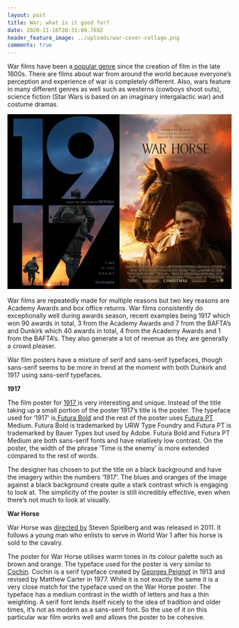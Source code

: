 ```yaml
---
layout: post
title: War; what is it good for?
date: 2020-11-16T20:31:09.769Z
header_feature_image: ../uploads/war-cover-collage.png
comments: true
---
```

War films have been a[ popular genre](https://www.encyclopedia.com/arts/encyclopedias-almanacs-transcripts-and-maps/war-films) since the creation of film in the late 1800s. There are films about war from around the world because everyone’s perception and experience of war is completely different. Also, wars feature in many different genres as well such as westerns (cowboys shoot outs), science fiction (Star Wars is based on an imaginary intergalactic war) and costume dramas.

![Posters for 1917 and War Horse](../uploads/war-collage.jpg)

War films are repeatedly made for multiple reasons but two key reasons are Academy Awards and box office returns. War films consistently do exceptionally well during awards season, recent examples being 1917 which won 90 awards in total, 3 from the Academy Awards and 7 from the BAFTA’s and Dunkirk which 40 awards in total, 4 from the Academy Awards and 1 from the BAFTA’s. They also generate a lot of revenue as they are generally a crowd pleaser.

War film posters have a mixture of serif and sans-serif typefaces, though sans-serif seems to be more in trend at the moment with both Dunkirk and 1917 using sans-serif typefaces.



**1917**

The film poster for [1917 ](https://m.imdb.com/title/tt8579674/?ref_=fn_al_tt_0)is very interesting and unique. Instead of the title taking up a small portion of the poster 1917’s title is the poster. The typeface used for ‘1917’ is[ Futura Bold](https://www.myfonts.com/fonts/urw/futura/t-bold/) and the rest of the poster uses [Futura PT ](https://fonts.adobe.com/fonts/futura-pt)Medium. Futura Bold is trademarked by URW Type Foundry and Futura PT is trademarked by Bauer Types but used by Adobe. Futura Bold and Futura PT Medium are both sans-serif fonts and have relatively low contrast. On the poster, the width of the phrase ‘Time is the enemy’ is more extended compared to the rest of words. 

The designer has chosen to put the title on a black background and have the imagery within the numbers ‘1917’. The blues and oranges of the image against a black background create quite a stark contrast which is engaging to look at. The simplicity of the poster is still incredibly effective, even when there’s not much to look at visually.



**War Horse**

War Horse was [directed by](https://www.imdb.com/title/tt1568911/) Steven Spielberg and was released in 2011. It follows a young man who enlists to serve in World War 1 after his horse is sold to the cavalry.

The poster for War Horse utilises warm tones in its colour palette such as brown and orange. The typeface used for the poster is very similar to [Cochin](https://www.myfonts.com/fonts/linotype/cochin/). Cochin is a serif typeface created by [Georges Peignot](https://www.typewolf.com/cochin) in 1913 and revised by Matthew Carter in 1977. While it is not exactly the same it is a very close match for the typeface used on the War Horse poster. The typeface has a medium contrast in the width of letters and has a thin weighting. A serif font lends itself nicely to the idea of tradition and older times, it’s not as modern as a sans-serif font. So the use of it on this particular war film works well and allows the poster to be cohesive.